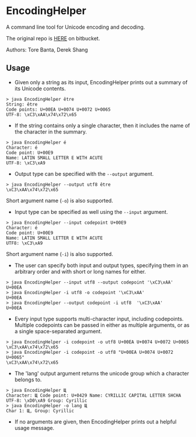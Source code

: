 # EncodingHelper
A command line tool for Unicode encoding and decoding.

The original repo is [HERE](https://bitbucket.org/bantat/encodinghelper) on bitbucket.

Authors: Tore Banta, Derek Shang

## Usage
* Given only a string as its input, EncodingHelper prints out a summary of its Unicode contents.  
~~~
> java EncodingHelper être
String: être
Code points: U+00EA U+0074 U+0072 U+0065
UTF-8: \xC3\xAA\x74\x72\x65
~~~
* If the string contains only a single character, then it includes the name of the character in the summary.
~~~
> java EncodingHelper é
Character: é
Code point: U+00E9
Name: LATIN SMALL LETTER E WITH ACUTE
UTF-8: \xC3\xA9
~~~
* Output type can be specified with the `--output` argument.
~~~
> java EncodingHelper --output utf8 être
\xC3\xAA\x74\x72\x65
~~~
Short argument name (`-o`) is also supported.
* Input type can be specified as well using the `--input` argument.
~~~
> java EncodingHelper --input codepoint U+00E9
Character: é
Code point: U+00E9
Name: LATIN SMALL LETTER E WITH ACUTE
UTF8: \xC3\xA9
~~~
Short argument name (`-i`) is also supported.
* The user can specify both input and output types, specifying them in an arbitrary order and with short or long names for either.
~~~
> java EncodingHelper --input utf8 --output codepoint '\xC3\xAA'
U+00EA
> java EncodingHelper -i utf8 -o codepoint '\xC3\xAA'
U+00EA
> java EncodingHelper --output codepoint -i utf8  '\xC3\xAA'
U+00EA
~~~
* Every input type supports multi-character input, including codepoints. Multiple codepoints can be passed in either as multiple arguments, or as a single space-separated argument.
~~~
> java EncodingHelper -i codepoint -o utf8 U+00EA U+0074 U+0072 U+0065
\xC3\xAA\x74\x72\x65
> java EncodingHelper -i codepoint -o utf8 "U+00EA U+0074 U+0072 U+0065"
\xC3\xAA\x74\x72\x65
~~~
* The 'lang' output argument returns the unicode group which a character belongs to.
~~~
> java EncodingHelper Щ
Character: Щ Code point: U+0429 Name: CYRILLIC CAPITAL LETTER SHCHA UTF-8: \xD0\xA9 Group: Cyrillic
> java EncodingHelper -o lang Щ
Char 1: Щ, Group: Cyrillic
~~~
* If no arguments are given, then EncodingHelper prints out a helpful usage message.
